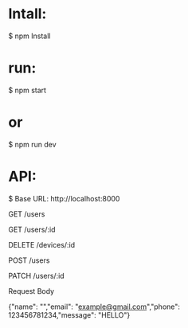 # Intall:

$ npm Install  

# run:

$ npm start 

# or

$ npm run dev

# API:

$ Base URL: http://localhost:8000

GET /users

GET /users/:id

DELETE /devices/:id

POST /users

PATCH /users/:id

Request Body

{"name": "","email": "example@gmail.com","phone": 123456781234,"message": "HELLO"}
